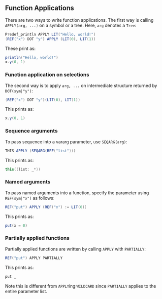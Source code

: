 Function Applications
---------------------

There are two ways to write function applications. The first way is calling `APPLY(arg, ...)` on a symbol or a tree. Here, `arg` denotes a `Tree`:

```scala
Predef_println APPLY LIT("Hello, world!")
(REF("x") DOT "y") APPLY (LIT(0), LIT(1))
```

These print as:

```scala
println("Hello, world!")
x.y(0, 1)
```

### Function application on selections

The second way is to apply `arg, ...` on intermediate structure returned by `DOT(sym|"y")`:

```scala
(REF("x") DOT "y")(LIT(0), LIT(1))
```

This prints as:

```scala
x.y(0, 1)
```

### Sequence arguments

To pass sequence into a vararg parameter, use `SEQARG(arg)`:

```scala
THIS APPLY (SEQARG(REF("list")))
```

This prints as:

```scala
this((list: _*))
```

### Named arguments

To pass named arguments into a function, specify the parameter using `REF(sym|"x")` as follows:

```scala
REF("put") APPLY (REF("x") := LIT(0))
```

This prints as:

```scala
put(x = 0)
```

### Partially applied functions

Partially applied functions are written by calling `APPLY` with `PARTIALLY`:

```scala
REF("put") APPLY PARTIALLY
```

This prints as:

```scala
put _
```

Note this is different from `APPLY`ing `WILDCARD` since `PARTIALLY` applies to the entire parameter list.
